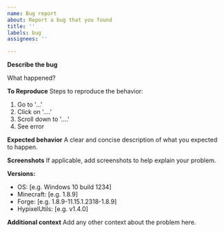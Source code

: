 ```yaml
---
name: Bug report
about: Report a bug that you found
title: ''
labels: bug
assignees: ''

---
```


**Describe the bug**

What happened?

**To Reproduce**
Steps to reproduce the behavior:
1. Go to '...'
2. Click on '....'
3. Scroll down to '....'
4. See error

**Expected behavior**
A clear and concise description of what you expected to happen.

**Screenshots**
If applicable, add screenshots to help explain your problem.

**Versions:**
 - OS: [e.g. Windows 10 build 1234]
 - Minecraft: [e.g. 1.8.9]
 - Forge: [e.g. 1.8.9-11.15.1.2318-1.8.9]
 - HypixelUtils: [e.g. v1.4.0]

**Additional context**
Add any other context about the problem here.
